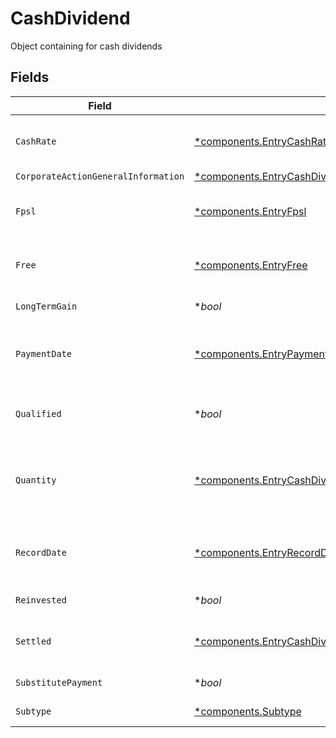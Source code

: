 # CashDividend

Object containing for cash dividends


## Fields

| Field                                                                                                                                                                                                                                                                | Type                                                                                                                                                                                                                                                                 | Required                                                                                                                                                                                                                                                             | Description                                                                                                                                                                                                                                                          | Example                                                                                                                                                                                                                                                              |
| -------------------------------------------------------------------------------------------------------------------------------------------------------------------------------------------------------------------------------------------------------------------- | -------------------------------------------------------------------------------------------------------------------------------------------------------------------------------------------------------------------------------------------------------------------- | -------------------------------------------------------------------------------------------------------------------------------------------------------------------------------------------------------------------------------------------------------------------- | -------------------------------------------------------------------------------------------------------------------------------------------------------------------------------------------------------------------------------------------------------------------- | -------------------------------------------------------------------------------------------------------------------------------------------------------------------------------------------------------------------------------------------------------------------- |
| `CashRate`                                                                                                                                                                                                                                                           | [*components.EntryCashRate](../../models/components/entrycashrate.md)                                                                                                                                                                                                | :heavy_minus_sign:                                                                                                                                                                                                                                                   | The rate (raw value, not a percentage, example: 50% will be .5 in this field) at which cash will be disbursed to the shareholder                                                                                                                                     | {<br/>"value": "0.25"<br/>}                                                                                                                                                                                                                                          |
| `CorporateActionGeneralInformation`                                                                                                                                                                                                                                  | [*components.EntryCashDividendCorporateActionGeneralInformation](../../models/components/entrycashdividendcorporateactiongeneralinformation.md)                                                                                                                      | :heavy_minus_sign:                                                                                                                                                                                                                                                   | Common fields for corporate actions                                                                                                                                                                                                                                  |                                                                                                                                                                                                                                                                      |
| `Fpsl`                                                                                                                                                                                                                                                               | [*components.EntryFpsl](../../models/components/entryfpsl.md)                                                                                                                                                                                                        | :heavy_minus_sign:                                                                                                                                                                                                                                                   | Corresponds to the raw bucket value that denotes a position is allocated to the "fpsl" memo location                                                                                                                                                                 | {<br/>"value": "0.25"<br/>}                                                                                                                                                                                                                                          |
| `Free`                                                                                                                                                                                                                                                               | [*components.EntryFree](../../models/components/entryfree.md)                                                                                                                                                                                                        | :heavy_minus_sign:                                                                                                                                                                                                                                                   | Corresponds to the raw bucket value that denotes a position is allocated to the "free" memo location                                                                                                                                                                 | {<br/>"value": "0.25"<br/>}                                                                                                                                                                                                                                          |
| `LongTermGain`                                                                                                                                                                                                                                                       | **bool*                                                                                                                                                                                                                                                              | :heavy_minus_sign:                                                                                                                                                                                                                                                   | Corresponds to corporateactions.announcement.capital_gains                                                                                                                                                                                                           | false                                                                                                                                                                                                                                                                |
| `PaymentDate`                                                                                                                                                                                                                                                        | [*components.EntryPaymentDate](../../models/components/entrypaymentdate.md)                                                                                                                                                                                          | :heavy_minus_sign:                                                                                                                                                                                                                                                   | The anticipated payment date at the depository.                                                                                                                                                                                                                      | {<br/>"day": 14,<br/>"month": 5,<br/>"year": 2024<br/>}                                                                                                                                                                                                              |
| `Qualified`                                                                                                                                                                                                                                                          | **bool*                                                                                                                                                                                                                                                              | :heavy_minus_sign:                                                                                                                                                                                                                                                   | Identifies whether dividend income is potentially qualified for the lower maximum individual federal tax rate under the Jobs and Growth Tax Relief Reconciliation Act of 2003.                                                                                       | false                                                                                                                                                                                                                                                                |
| `Quantity`                                                                                                                                                                                                                                                           | [*components.EntryCashDividendQuantity](../../models/components/entrycashdividendquantity.md)                                                                                                                                                                        | :heavy_minus_sign:                                                                                                                                                                                                                                                   | When ex-date occurs before the record date, quantity will equal the settled date position balance on the position date of the event When ex-date occurs after the record date, quantity will equal the trade date position balance on the position date of the event | {<br/>"value": "0.25"<br/>}                                                                                                                                                                                                                                          |
| `RecordDate`                                                                                                                                                                                                                                                         | [*components.EntryRecordDate](../../models/components/entryrecorddate.md)                                                                                                                                                                                            | :heavy_minus_sign:                                                                                                                                                                                                                                                   | The date on which positions are recorded in order to calculate entitlement                                                                                                                                                                                           | {<br/>"day": 14,<br/>"month": 5,<br/>"year": 2024<br/>}                                                                                                                                                                                                              |
| `Reinvested`                                                                                                                                                                                                                                                         | **bool*                                                                                                                                                                                                                                                              | :heavy_minus_sign:                                                                                                                                                                                                                                                   | Indicates whether the cash dividend was reinvested                                                                                                                                                                                                                   | false                                                                                                                                                                                                                                                                |
| `Settled`                                                                                                                                                                                                                                                            | [*components.EntryCashDividendSettled](../../models/components/entrycashdividendsettled.md)                                                                                                                                                                          | :heavy_minus_sign:                                                                                                                                                                                                                                                   | Corresponds to the position's settled quantity                                                                                                                                                                                                                       | {<br/>"value": "0.25"<br/>}                                                                                                                                                                                                                                          |
| `SubstitutePayment`                                                                                                                                                                                                                                                  | **bool*                                                                                                                                                                                                                                                              | :heavy_minus_sign:                                                                                                                                                                                                                                                   | Indicates whether the corporate action event is a substitute payment                                                                                                                                                                                                 | false                                                                                                                                                                                                                                                                |
| `Subtype`                                                                                                                                                                                                                                                            | [*components.Subtype](../../models/components/subtype.md)                                                                                                                                                                                                            | :heavy_minus_sign:                                                                                                                                                                                                                                                   | Corresponds to the subtype of corporaction type                                                                                                                                                                                                                      | LIQUIDATION                                                                                                                                                                                                                                                          |